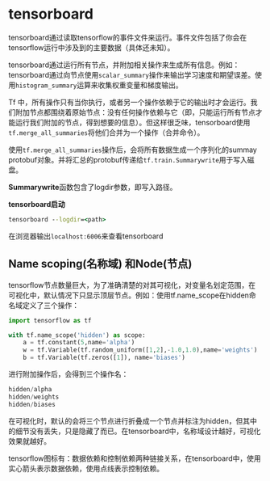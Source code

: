 # tensorboard



tensorboard通过读取tensorflow的事件文件来运行。事件文件包括了你会在tensorflow运行中涉及到的主要数据（具体还未知）。

tensorboard通过运行所有节点，并附加相关操作来生成所有信息。例如：tensorboard通过向节点使用`scalar_summary`操作来输出学习速度和期望误差。使用`histogram_summary`运算来收集权重变量和梯度输出。

Tf 中，所有操作只有当你执行，或者另一个操作依赖于它的输出时才会运行。我们附加节点都围绕着原始节点：没有任何操作依赖与它（即，只能运行所有节点才能运行我们附加的节点，得到想要的信息）。但这样很乏味，tensorboard使用`tf.merge_all_summaries`将他们合并为一个操作（合并命令）。

使用`tf.merge_all_summaries`操作后，会将所有数据生成一个序列化的summay protobuf对象。并将汇总的protobuf传递给`tf.train.Summarywrite`用于写入磁盘。

**Summarywrite**函数包含了logdir参数，即写入路径。

**tensorboard启动**

```cmd
tensorboard --logdir=<path>
```

在浏览器输出`localhost:6006`来查看tensorboard



## Name scoping(名称域) 和Node(节点)

tensorflow节点数量巨大，为了准确清楚的对其可视化，对变量名划定范围，在可视化中，默认情况下只显示顶层节点。例如：使用tf.name_scope在hidden命名域定义了三个操作：

```python
import tensorflow as tf

with tf.name_scope('hidden') as scope:
	a = tf.constant(5,name='alpha')
	w = tf.Variable(tf.random_uniform([1,2],-1.0,1.0),name='weights')
	b = tf.Variable(tf.zeros([1]), name='biases')
```

进行附加操作后，会得到三个操作名：

```python
hidden/alpha
hidden/weights
hidden/biases
```

在可视化时，默认的会将三个节点进行折叠成一个节点并标注为hidden，但其中的细节没有丢失，只是隐藏了而已。在tensorboard中，名称域设计越好，可视化效果就越好。

tensorflow图标有：数据依赖和控制依赖两种链接关系，在tensorboard中，使用实心箭头表示数据依赖，使用点线表示控制依赖。